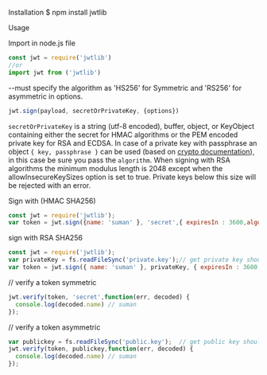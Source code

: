 Installation
 $ npm install jwtlib

 Usage

Import in node.js file

```js
const jwt = require('jwtlib')
//or
import jwt from ('jwtlib')
```

--must specify the algorithm as 'HS256' for Symmetric and 'RS256' for asymmetric in options. 
```js
jwt.sign(payload, secretOrPrivateKey, {options})
```


`secretOrPrivateKey` is a string (utf-8 encoded), buffer, object, or KeyObject containing either the secret for HMAC algorithms or the PEM
encoded private key for RSA and ECDSA. In case of a private key with passphrase an object `{ key, passphrase }` can be used (based on [crypto documentation](https://nodejs.org/api/crypto.html#crypto_sign_sign_private_key_output_format)), in this case be sure you pass the `algorithm`.
When signing with RSA algorithms the minimum modulus length is 2048 except when the allowInsecureKeySizes option is set to true. Private keys below this size will be rejected with an error.


 Sign with  (HMAC SHA256)

```js
const jwt = require('jwtlib');
var token = jwt.sign({name: 'suman' }, 'secret',{ expiresIn : 3600,algorithm:'HS256'});
```

 sign with RSA SHA256
```js
const jwt = require('jwtlib');
var privateKey = fs.readFileSync('private.key');// get private key should be pem file
var token = jwt.sign({ name: 'suman' }, privateKey, { expiresIn : 3600,algorithm:'HS256'});
```
// verify a token symmetric
```js
jwt.verify(token, 'secret',function(err, decoded) {
  console.log(decoded.name) // suman
});
```


// verify a token asymmetric
```js
var publickey = fs.readFileSync('public.key');  // get public key should be pem file
jwt.verify(token, publickey,function(err, decoded) {
  console.log(decoded.name) // suman
});
```

